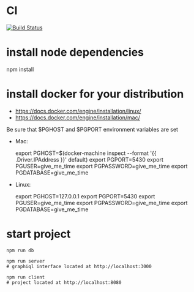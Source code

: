 # CI

[![Build Status](https://travis-ci.org/prevostc/givemetime.svg?branch=master)](https://travis-ci.org/prevostc/givemetime)

# install node dependencies

npm install

# install docker for your distribution

- https://docs.docker.com/engine/installation/linux/
- https://docs.docker.com/engine/installation/mac/

Be sure that $PGHOST and $PGPORT environment variables are set

- Mac:

    export PGHOST=$(docker-machine inspect --format '{{ .Driver.IPAddress }}' default)
    export PGPORT=5430
    export PGUSER=give_me_time
    export PGPASSWORD=give_me_time
    export PGDATABASE=give_me_time

- Linux:

    export PGHOST=127.0.0.1
    export PGPORT=5430
    export PGUSER=give_me_time
    export PGPASSWORD=give_me_time
    export PGDATABASE=give_me_time

# start project

    npm run db

    npm run server
    # graphiql interface located at http://localhost:3000

    npm run client
    # project located at http://localhost:8080
